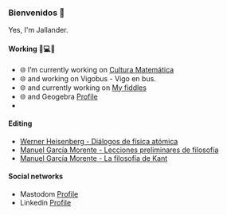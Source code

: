 ### Bienvenidos 👋

Yes, I'm Jallander.

#### Working 📡💻🌐

- 🌐 I’m currently working on [Cultura Matemática](http://cultu-matematica.byethost7.com/index.html)
- 🌐 and working on Vigobus - Vigo en bus.
- 🌐 and currently working on [My fiddles](https://jsfiddle.net/user/jallander/fiddles/)
- 🌐 and Geogebra [Profile](https://www.geogebra.org/u/jalprofesorparticular)
-  
#### Editing

- [Werner Heisenberg - Diálogos de física atómica](https://github.com/joseantoniolopezlorenzo/dialogos-sobre-fisica-atomica)
- [Manuel García Morente - Lecciones preliminares de filosofía](https://github.com/joseantoniolopezlorenzo/lecciones-preliminares-de-filosofia)
- [Manuel García Morente - La filosofía de Kant](https://github.com/joseantoniolopezlorenzo/la-filosofia-de-kant)
  
#### Social networks

- Mastodom [Profile](https://mastodon.social/@jalander)
- Linkedin [Profile](https://www.linkedin.com/in/jos%C3%A9-antonio-l%C3%B3pez-lorenzo/)

<!--
**joseantoniolopezlorenzo/joseantoniolopezlorenzo** is a ✨ _special_ ✨ repository because its `README.md` (this file) appears on your GitHub profile.

Here are some ideas to get you started:

- 🔭 I’m currently working on [Cultura Matemática](https://cultura-matematica.galidea.es)
- 🌱 I’m currently learning ...
- 👯 I’m looking to collaborate on ...
- 🤔 I’m looking for help with ...
- 💬 Ask me about ...
- 📫 How to reach me: ...
- 😄 Pronouns: ...
- ⚡ Fun fact: ...
-->
